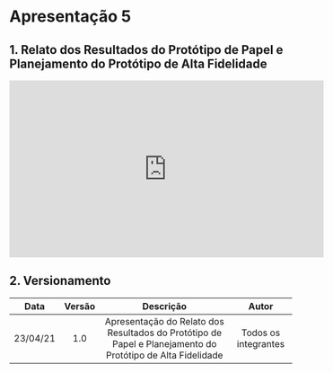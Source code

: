 # Apresentação 5

## 1. Relato dos Resultados do Protótipo de Papel e Planejamento do Protótipo de Alta Fidelidade

<div align="center">
    <iframe width="560" height="315" src="https://www.youtube.com/embed/QRo3A74k6ow" title="YouTube video player" frameborder="0" allow="accelerometer; autoplay; clipboard-write; encrypted-media; gyroscope; picture-in-picture" allowfullscreen></iframe>
</div>

## 2. Versionamento

|    Data    | Versão |            Descrição             |      Autor      |
| :--------: | :----: | :------------------------------: | :-------------: |
| 23/04/21 | 1.0 | Apresentação do Relato dos Resultados do Protótipo de Papel e Planejamento do Protótipo de Alta Fidelidade  | Todos os integrantes |